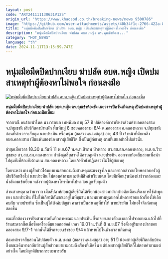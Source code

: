 ```yaml
---
layout: post
code: "ART241111130631V12S"
origin_url: "https://www.khaosod.co.th/breaking-news/news_9500786"
image: "https://github.com/user-attachments/assets/40b34f1c-2766-422a-8e11-2580219e16ac"
title: "หนุ่มมือมีดปิดปากเงียบ ฆ่าปลัด อบต.หญิง เปิดปมสาเหตุทำผู้ต้องหาไม่พอใจ ก่อนลงมือ"
description: "หนุ่มมือมีดปิดปากเงียบ ฆ่าปลัด อบต.หญิง ตร.คุมเข้าห้องข..."
category: "HOT_NEWS"
language: "th"
date: 2024-11-11T13:15:59.747Z
---
```


# หนุ่มมือมีดปิดปากเงียบ ฆ่าปลัด อบต.หญิง เปิดปมสาเหตุทำผู้ต้องหาไม่พอใจ ก่อนลงมือ

[![หนุ่มมือมีดปิดปากเงียบ ฆ่าปลัด อบต.หญิง เปิดปมสาเหตุทำผู้ต้องหาไม่พอใจ ก่อนลงมือ](https://www.khaosod.co.th/wpapp/uploads/2024/11/killpalad.jpg "หนุ่มมือมีดปิดปากเงียบ ฆ่าปลัด อบต.หญิง เปิดปมสาเหตุทำผู้ต้องหาไม่พอใจ ก่อนลงมือ")](https://www.khaosod.co.th/wpapp/uploads/2024/11/killpalad.jpg)

**หนุ่มมือมีดปิดปากเงียบ ฆ่าปลัด อบต.หญิง ตร.คุมเข้าห้องขัง เผยวงจรปิดวันเกิดเหตุ เปิดปมสาเหตุทำผู้ต้องหาไม่พอใจ ก่อนลงมือเหี้ยม**

จากกรณี คนร้ายฆ่าโหด นางวรกนก เทพพิมล อายุ 57 ปี ปลัดองค์การบริหารส่วนตำบลคลองสาม จ.ปทุมธานี เสียชีวิตคาบ้านพัก พื้นที่หมู่ 8 ซอยคลองสาม 8/4 ต.คลองสาม อ.คลองหลวง จ.ปทุมธานี ก่อนที่ตำรวจจะจับกุม นายประทิน หรือหนุ่ม (ขอสงวนนามสกุล) อายุ 43 ปี เจ้าหน้าที่ดับเพลิง อบต.คลองสาม เป็นแฟนของน้องสาวผู้เสียชีวิต ซึ่งเป็นผู้ก่อเหตุ ตามที่เสนอข่าวไปแล้วนั้น

ล่าสุดเมื่อเวลา 18.30 น.วันที่ 11 พ.ย.67 พ.ต.ท.สิรภพ บัวหลวง สว.สส.สภ.คลองหลวง, พ.ต.ต.วีระ สุขชนะ สว.สส.สภ.คลองหลวง กำลังชุดสืบสวนได้ควบคุมตัว นายประทิน ออกจากห้องสืบสวนเพื่อนำไปคุมขังที่ห้องขังด้านบน สภ.คลองหลวง โดยเจ้าตัวยังปฏิเสธว่าไม่ใช่ผู้ก่อเหตุ



โดยระหว่างทางผู้สื่อข่าวได้พยายามสอบถามถึงสาเหตุและแรงจูงใจ และอยากกล่าวขอโทษครอบครัวผู้เสียชีวิตหรือไม่ นายประทิน ไม่ตอบคำถามและยังมีสีหน้าเรียบเฉย โดยมีเพื่อนรุ่นน้องนำข้าวกล่องและน้ำอัดลมเข้าเยี่ยม หลังจากผู้ต้องหาโทรศัพท์ไปหาก่อนถูกจับกุมตัว

ส่วนสาเหตุคาดว่ามาจาก เมื่อสัปดาห์ก่อนผู้เสียชีวิตได้เรียกน้องสาวมาว่ากล่าวตักเตือนเรื่องการใช้คำพูดของ นายประทิน ที่ไม่ให้เกียรติกันขณะอยู่ในที่ชุมชน และพยายามพูดบอกไปหลายรอบแล้วเรื่องให้เลิกคบกับ นายประทิน ซึ่งเป็นผู้ใต้บังคับบัญชา คาดว่าเป็นสาเหตุที่ทำให้ นายประทิน ไม่พอใจจึงก่อเหตุสลดขึ้น

ขณะที่กล้องวงจรปิดสามารถบันทึกภาพขณะ นายประทิน ขี่รถจยย.ของตัวเองออกไปจากอบต.แล้วไปที่ร้านสะดวกซื้อเพื่อซื้อเครื่องดื่มแอลกอฮอล์ เวลา 19.01 น.วันที่ 8 พ.ย.67 ซึ่งตั้งอยู่ริมทางปากซอยคลองสาม 9/7-1 จากนั้นได้ขี่รถจยย.เข้าซอย 9/4 แล้วหายไปในช่วงเวลาเกิดเหตุ

ต่อมาตำรวจสืบสวนได้ปล่อยตัว น.ส.บงกช (ขอสงวนนามสกุล) อายุ 51 ปี น้องสาวผู้เสียชีวิตกลับบ้าน ซึ่งขณะเดินทางกลับบ้านผู้สื่อข่าวพยายามถามถึงเรื่องที่เกิดขึ้น แต่น้องสาวผู้เสียชีวิตก็ไม่ตอบคำถามแต่อย่างใด โดยมีญาติขับรถกระบะมารอรับ